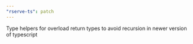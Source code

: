 ```yaml
---
"rserve-ts": patch
---
```


Type helpers for overload return types to avoid recursion in newer version of typescript
